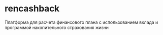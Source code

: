 # rencashback
Платформа для расчета финансового плана с использованием вклада и программой накопительного страхования жизни
